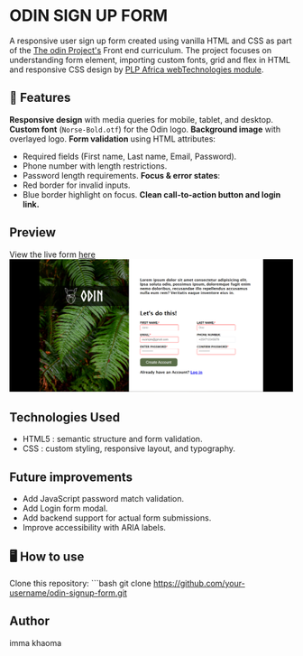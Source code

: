 #  ODIN SIGN UP FORM #

A responsive user sign up form created using vanilla HTML and CSS as part of the [The odin Project's](https://www.theodinproject.com/) Front end curriculum. The project focuses on understanding form element, importing custom fonts, grid and flex in HTML and responsive CSS design by [PLP Africa webTechnologies module](https://github.com/PLP-WebTechnologies). 

## 🚀 Features
**Responsive design** with media queries for mobile, tablet, and desktop.
**Custom font** (`Norse-Bold.otf`) for the Odin logo.
**Background image** with overlayed logo.
**Form validation** using HTML attributes:
  - Required fields (First name, Last name, Email, Password).
  - Phone number with length restrictions.
  - Password length requirements.
**Focus & error states**:
  - Red border for invalid inputs.
  - Blue border highlight on focus.
**Clean call-to-action button and login link.**

## Preview
View the live form [here](https://khaif-dev.github.io/sign-up-form/)
![image alt](https://github.com/khaif-dev/sign-up-form/blob/main/Screenshot%202025-08-20%20083618.png)


## Technologies Used
* HTML5 : semantic structure and form validation.
* CSS : custom styling, responsive layout, and typography.

## Future improvements
- Add JavaScript password match validation.
- Add Login form modal.
- Add backend support for actual form submissions.
- Improve accessibility with ARIA labels.

## 🖥️ How to use
  Clone this repository:
     ```bash
     git clone https://github.com/your-username/odin-signup-form.git

## Author
imma khaoma
